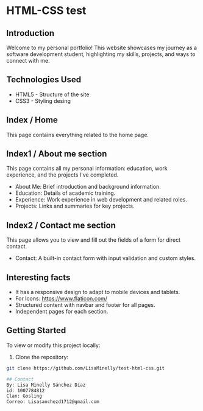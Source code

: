 # HTML-CSS test

## Introduction
Welcome to my personal portfolio! 
This website showcases my journey as a software development student, highlighting my skills, projects, and ways to connect with me.

## Technologies Used

- HTML5 - Structure of the site
- CSS3 - Styling desing

## Index / Home
This page contains everything related to the home page.

   
## Index1 / About me section
This page contains all my personal information: education, work experience, and the projects I've completed.
 - About Me: Brief introduction and background information.
 - Education: Details of academic training.
 - Experience: Work experience in web development and related roles.
 - Projects: Links and summaries for key projects.
 

## Index2 / Contact me section
This page allows you to view and fill out the fields of a form for direct contact.
  - Contact: A built-in contact form with input validation and custom styles.
    
## Interesting facts
- It has a responsive design to adapt to mobile devices and tablets.
- For Icons: https://www.flaticon.com/
- Structured content with navbar and footer for all pages.
- Independent pages for each section.

## Getting Started

To view or modify this project locally:

1. Clone the repository:

```bash
git clone https://github.com/LisaMinelly/test-html-css.git

## Contact
By: Lisa Minelly Sánchez Díaz
id: 1007784812
Clan: Gosling
Correo: Lisasanchezd1712@gmail.com
